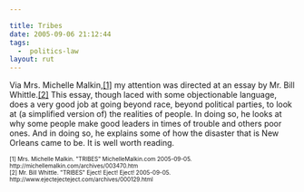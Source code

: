 ```yaml
---

title: Tribes
date: 2005-09-06 21:12:44
tags:
  -  politics-law
layout: rut
---
```


<p>Via Mrs. Michelle Malkin,<a href="http://michellemalkin.com/archives/003470.htm">[1]</a> my attention was directed at an essay by Mr. Bill Whittle.<a href="http://www.ejectejecteject.com/archives/000129.html">[2]</a> This essay, though laced with some objectionable language, does a very good job at going beyond race, beyond political parties, to look at (a simplified version of) the realities of people. In doing so, he looks at why some people make good leaders in times of trouble and others poor ones.  And in doing so, he explains some of how the disaster that is New Orleans came to be.  It is well worth reading.</p>  <font size="-2"> [1] Mrs. Michelle Malkin. "TRIBES" MichelleMalkin.com 2005-09-05. http://michellemalkin.com/archives/003470.htm <br  /> [2] Mr. Bill Whittle.  "TRIBES" Eject! Eject! Eject! 2005-09-05. http://www.ejectejecteject.com/archives/000129.html </font>

